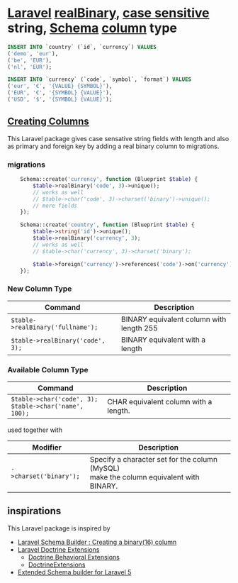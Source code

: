 # [Laravel](http://laravel.com) [realBinary](http://github.com/noud/laravel-schema-real-binary), [case sensitive](http://en.wikipedia.org/wiki/Case_sensitivity) string, [Schema](http://laravel.com/docs/migrations#tables) [column](http://laravel.com/docs/8.x/migrations#columns) type
```sql
INSERT INTO `country` (`id`, `currency`) VALUES
('demo', 'eur'),
('be', 'EUR'),
('nl', 'EUR');

INSERT INTO `currency` (`code`, `symbol`, `format`) VALUES
('eur', '€', '{VALUE} {SYMBOL}'),
('EUR', '€', '{SYMBOL} {VALUE}'),
('USD', '$', '{SYMBOL} {VALUE}');
```
## [Creating Columns](http://laravel.com/docs/migrations#creating-columns)
This Laravel package gives case sensative string fields with length and also as primary and foreign key
by adding a real binary column to migrations.
### migrations
```php
    Schema::create('currency', function (Blueprint $table) {
        $table->realBinary('code', 3)->unique();
        // works as well
        // $table->char('code', 3)->charset('binary')->unique();
        // more fields
    });

    Schema::create('country', function (Blueprint $table) {
        $table->string('id')->unique();
        $table->realBinary('currency', 3);
        // works as well
        // $table->char('currency', 3)->charset('binary');

        $table->foreign('currency')->references('code')->on('currency');
    });
``` 
### New Column Type
<table>
<thead>
<tr>
<th>Command</th>
<th>Description</th>
</tr>
</thead>
<tbody>
<tr>
<td><code class=" language-php"><span class="token variable">$table</span><span class="token operator">-</span><span class="token operator">&gt;</span><span class="token function">realBinary</span><span class="token punctuation">(</span><span class="token single-quoted-string string">'fullname'</span><span class="token punctuation">)</span><span class="token punctuation">;</span></code></td>
<td>BINARY equivalent column with length 255</td>
</tr>
<tr>
<td><code class=" language-php"><span class="token variable">$table</span><span class="token operator">-</span><span class="token operator">&gt;</span><span class="token function">realBinary</span><span class="token punctuation">(</span><span class="token single-quoted-string string">'code'</span><span class="token punctuation">,</span> <span class="token number">3</span><span class="token punctuation">)</span><span class="token punctuation">;</span></code></td>
<td>BINARY equivalent with a length</td>
</tr>
</tbody>
</table>

### Available Column Type
<table>
<thead>
<tr>
<th>Command</th>
<th>Description</th>
</tr>
</thead>
<tbody>
<tr>
<td><code class=" language-php"><span class="token variable">$table</span><span class="token operator">-</span><span class="token operator">&gt;</span><span class="token function">char</span><span class="token punctuation">(</span><span class="token single-quoted-string string">'code'</span><span class="token punctuation">,</span> <span class="token number">3</span><span class="token punctuation">)</span><span class="token punctuation">;</span></code><br><code class=" language-php"><span class="token variable">$table</span><span class="token operator">-</span><span class="token operator">&gt;</span><span class="token function">char</span><span class="token punctuation">(</span><span class="token single-quoted-string string">'name'</span><span class="token punctuation">,</span> <span class="token number">100</span><span class="token punctuation">)</span><span class="token punctuation">;</span></code></td>
<td>CHAR equivalent column with a length.</td>
</tr>
</tbody>
</table>

used together with
<table>
<thead>
<tr>
<th>Modifier</th>
<th>Description</th>
</tr>
</thead>
<tbody>
<tr>
<td><code class=" language-php"><span class="token operator">-</span><span class="token operator">&gt;</span><span class="token function">charset</span><span class="token punctuation">(</span><span class="token single-quoted-string string">'binary'</span><span class="token punctuation">)</span><span class="token punctuation">;</span></code></td>
<td>Specify a character set for the column (MySQL)<br>make the column equivalent with BINARY.</td>
</tr>
</tbody>
</table>

## inspirations
This Laravel package is inspired by
- [Laravel Schema Builder : Creating a binary(16) column](http://stackoverflow.com/questions/49389233/laravel-schema-builder-creating-a-binary16-column)
- [Laravel Doctrine Extensions](http://github.com/laravel-doctrine/extensions)
    - [Doctrine Behavioral Extensions](http://github.com/Atlantic18/DoctrineExtensions)
    - [DoctrineExtensions](http://github.com/beberlei/DoctrineExtensions)
- [Extended Schema builder for Laravel 5](http://github.com/rafis/schema-extended)